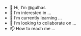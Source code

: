 - 👋 Hi, I’m @gulhas
- 👀 I’m interested in ...
- 🌱 I’m currently learning ...
- 💞️ I’m looking to collaborate on ...
- 📫 How to reach me ...

<!---
gulhas/gulhas is a ✨ special ✨ repository because its `README.md` (this file) appears on your GitHub profile.
You can click the Preview link to take a look at your changes.
--->
